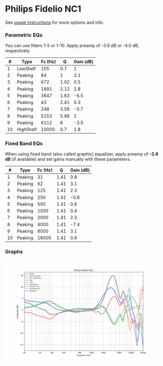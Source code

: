# Philips Fidelio NC1
See [usage instructions](https://github.com/jaakkopasanen/AutoEq#usage) for more options and info.

### Parametric EQs
You can use filters 1-5 or 1-10. Apply preamp of -3.9 dB or -4.0 dB, respectively.

|   # | Type      |   Fc (Hz) |    Q |   Gain (dB) |
|-----|-----------|-----------|------|-------------|
|   1 | LowShelf  |       105 | 0.7  |         1   |
|   2 | Peaking   |        84 | 1    |         3.1 |
|   3 | Peaking   |       672 | 1.02 |         0.5 |
|   4 | Peaking   |      1891 | 2.12 |         2.8 |
|   5 | Peaking   |      3647 | 1.63 |        -6.5 |
|   6 | Peaking   |        43 | 2.41 |         0.3 |
|   7 | Peaking   |       248 | 3.56 |        -0.7 |
|   8 | Peaking   |      5153 | 5.98 |         1   |
|   9 | Peaking   |      6112 | 6    |        -3.5 |
|  10 | HighShelf |     10000 | 0.7  |         1.8 |

### Fixed Band EQs
When using fixed band (also called graphic) equalizer, apply preamp of **-3.8 dB** (if available) and set gains manually with these parameters.

|   # | Type    |   Fc (Hz) |    Q |   Gain (dB) |
|-----|---------|-----------|------|-------------|
|   1 | Peaking |        31 | 1.41 |         0.8 |
|   2 | Peaking |        62 | 1.41 |         3.1 |
|   3 | Peaking |       125 | 1.41 |         2.3 |
|   4 | Peaking |       250 | 1.41 |        -0.8 |
|   5 | Peaking |       500 | 1.41 |         0.6 |
|   6 | Peaking |      1000 | 1.41 |         0.4 |
|   7 | Peaking |      2000 | 1.41 |         2.3 |
|   8 | Peaking |      4000 | 1.41 |        -7.4 |
|   9 | Peaking |      8000 | 1.41 |         3.1 |
|  10 | Peaking |     16000 | 1.41 |         0.9 |

### Graphs
![](./Philips%20Fidelio%20NC1.png)
